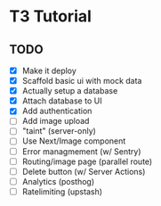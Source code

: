 # T3 Tutorial

## TODO

- [x] Make it deploy
- [x] Scaffold basic ui with mock data
- [x] Actually setup a database
- [x] Attach database to UI
- [x] Add authentication
- [ ] Add image upload
- [ ] "taint" (server-only)
- [ ] Use Next/Image component
- [ ] Error managmement (w/ Sentry)
- [ ] Routing/image page (parallel route)
- [ ] Delete button (w/ Server Actions)
- [ ] Analytics (posthog)
- [ ] Ratelimiting (upstash)
